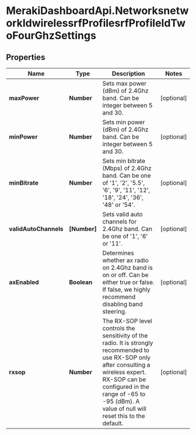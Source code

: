 # MerakiDashboardApi.NetworksnetworkIdwirelessrfProfilesrfProfileIdTwoFourGhzSettings

## Properties
Name | Type | Description | Notes
------------ | ------------- | ------------- | -------------
**maxPower** | **Number** | Sets max power (dBm) of 2.4Ghz band. Can be integer between 5 and 30. | [optional] 
**minPower** | **Number** | Sets min power (dBm) of 2.4Ghz band. Can be integer between 5 and 30. | [optional] 
**minBitrate** | **Number** | Sets min bitrate (Mbps) of 2.4Ghz band. Can be one of &#x27;1&#x27;, &#x27;2&#x27;, &#x27;5.5&#x27;, &#x27;6&#x27;, &#x27;9&#x27;, &#x27;11&#x27;, &#x27;12&#x27;, &#x27;18&#x27;, &#x27;24&#x27;, &#x27;36&#x27;, &#x27;48&#x27; or &#x27;54&#x27;. | [optional] 
**validAutoChannels** | **[Number]** | Sets valid auto channels for 2.4Ghz band. Can be one of &#x27;1&#x27;, &#x27;6&#x27; or &#x27;11&#x27;. | [optional] 
**axEnabled** | **Boolean** | Determines whether ax radio on 2.4Ghz band is on or off. Can be either true or false. If false, we highly recommend disabling band steering. | [optional] 
**rxsop** | **Number** |     The RX-SOP level controls the sensitivity of the radio. It is strongly recommended to use RX-SOP only after     consulting a wireless expert. RX-SOP can be configured in the range of -65 to -95 (dBm). A value of null will     reset this to the default.  | [optional] 
